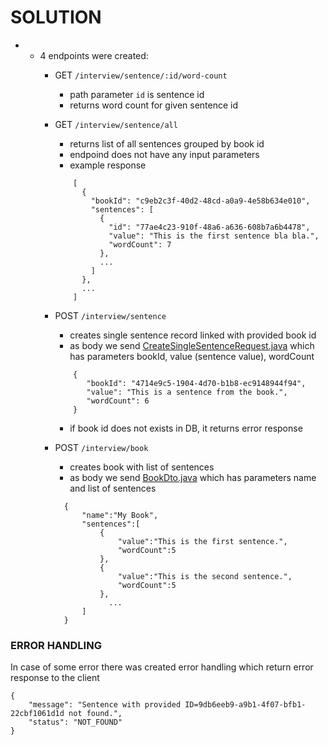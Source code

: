 # SOLUTION

- 
    - 4 endpoints were created:
        - GET `/interview/sentence/:id/word-count`
            - path parameter `id` is sentence id
            - returns word count for given sentence id
        - GET `/interview/sentence/all`
            - returns list of all sentences grouped by book id
            - endpoind does not have any input parameters
            - example response
          ```
              [
                {
                  "bookId": "c9eb2c3f-40d2-48cd-a0a9-4e58b634e010",
                  "sentences": [
                    {
                      "id": "77ae4c23-910f-48a6-a636-608b7a6b4478",
                      "value": "This is the first sentence bla bla.",
                      "wordCount": 7
                    },
                    ...
                  ]
                },
                ...
              ]
            ```

        - POST `/interview/sentence`
            - creates single sentence record linked with provided book id
            - as body we
              send [CreateSingleSentenceRequest.java](src%2Fmain%2Fjava%2Fcom%2Finterview%2Fmodel%2FCreateSingleSentenceRequest.java)
              which has parameters bookId, value (sentence value), wordCount
          ```
              {
                 "bookId": "4714e9c5-1904-4d70-b1b8-ec9148944f94",
                 "value": "This is a sentence from the book.",
                 "wordCount": 6
              }
          ``` 
            - if book id does not exists in DB, it returns error response
        - POST `/interview/book`
            - creates book with list of sentences
            - as body we
              send [BookDto.java](src%2Fmain%2Fjava%2Fcom%2Finterview%2Fmodel%2FBookDto.java) which
              has parameters name and list of sentences
            ```
              {
                  "name":"My Book",
                  "sentences":[
                      {
                          "value":"This is the first sentence.",
                          "wordCount":5
                      },
                      {
                          "value":"This is the second sentence.",
                          "wordCount":5
                      },
                        ...
                  ]
              }
            ``` 

### ERROR HANDLING

In case of some error there was created error handling which return error response to the client

```
{
    "message": "Sentence with provided ID=9db6eeb9-a9b1-4f07-bfb1-22cbf1061d1d not found.",
    "status": "NOT_FOUND"
}
```
